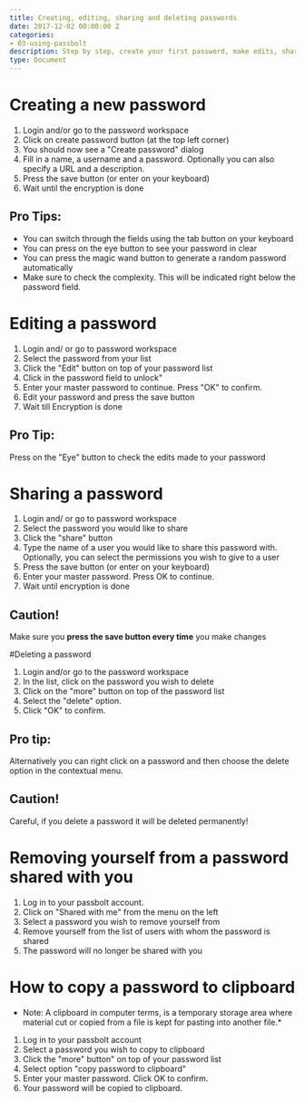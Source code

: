 ```yaml
---
title: Creating, editing, sharing and deleting passwords
date: 2017-12-02 00:00:00 Z
categories:
- 03-using-passbolt
description: Step by step, create your first password, make edits, share and trash. All the basics.
type: Document
---
```


# Creating a new password

1. Login and/or go to the password workspace
2. Click on create password button (at the top left corner)
3. You should now see a "Create password" dialog
4. Fill in a name, a username and a password. Optionally you can also specify a URL and a description.
5. Press the save button (or enter on your keyboard)
6. Wait until the encryption is done

## Pro Tips:
* You can switch through the fields using the tab button on your keyboard
* You can press on the eye button to see your password in clear
* You can press the magic wand button to generate a random password automatically
* Make sure to check the complexity. This will be indicated right below the password field.

# Editing a password

1. Login and/ or go to password workspace
2. Select the password from your list
3. Click the "Edit" button on top of your password list
4. Click in the password field  to unlock"
5. Enter your master password to continue. Press "OK" to confirm.
6. Edit your password and press the save button
7. Wait till Encryption is done

## Pro Tip:
Press on the "Eye" button to check the edits made to your password

# Sharing a password
1. Login and/ or go to password workspace
2. Select the password you would like to share
3. Click the "share" button
4. Type the name of  a user you would like to share this password with. Optionally, you can select the permissions you wish to give to a user
5. Press the save button (or enter on your keyboard)
6. Enter your master password. Press OK to continue.
7. Wait until encryption is done

## Caution! 
Make sure you **press the save button every time** you make changes 
   

#Deleting a password
1. Login and/or go to the password workspace
2. In the list, click on the password you wish to delete
3. Click on the "more" button on top of the password list
4. Select the "delete" option.
5. Click "OK" to confirm.

## Pro tip:
Alternatively you can right click on a password and then choose the delete option in the contextual menu.

## Caution! 
Careful, if you delete a password it will be deleted permanently!

# Removing yourself from a password shared with you
1. Log in to your passbolt account.
2. Click on "Shared with me" from the menu on the left
3. Select a password you wish to remove yourself from
4. Remove yourself from the list of users with whom the password is shared
5. The password will no longer be shared with you

# How to copy a password to clipboard
* Note: A clipboard in computer terms, is a temporary storage area where material cut or copied from a file is kept for pasting into another file.*

1. Log in to your passbolt account
2. Select a password you wish to copy to clipboard
3. Click the "more" button" on top of your password list
4. Select option "copy password to clipboard"
5. Enter your master password. Click OK to confirm.
6. Your password will be copied to clipboard.

